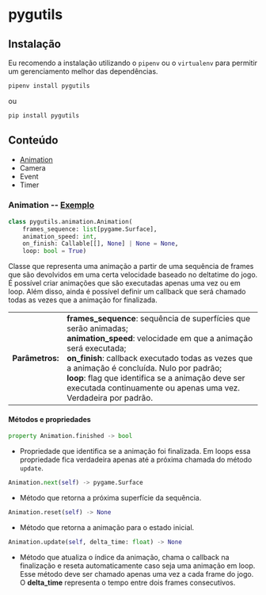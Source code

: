 pygutils
========

Instalação
----------

Eu recomendo a instalação utilizando o `pipenv` ou o `virtualenv` para permitir um gerenciamento melhor das dependências.

```bash
pipenv install pygutils
```

ou

```bash
pip install pygutils
```

Conteúdo
--------

- [Animation](#animation)
- Camera
- Event
- Timer


<div id="animation" />

### Animation -- [Exemplo](https://github.com/LEMSantos/pygutils/pygutils/examples/animation_example.py)

```python
class pygutils.animation.Animation(
    frames_sequence: list[pygame.Surface],
    animation_speed: int,
    on_finish: Callable[[], None] | None = None,
    loop: bool = True)
```

Classe que representa uma animação a partir de uma sequência de frames que são devolvidos em uma certa velocidade baseado no deltatime do jogo. É possível criar animações que são executadas apenas uma vez ou em loop. Além disso, ainda é possível definir um callback que será chamado todas as vezes que a animação for finalizada.

<table>
    <tr>
        <td><strong>Parâmetros:</strong></td>
        <td>
            <strong>frames_sequence</strong>: sequência de superfícies que serão animadas;<br>
            <strong>animation_speed</strong>: velocidade em que a animação será executada;<br>
            <strong>on_finish</strong>: callback executado todas as vezes que a animação é concluída. Nulo por padrão;<br>
            <strong>loop</strong>: flag que identifica se a animação deve ser executada continuamente ou apenas uma vez. Verdadeira por padrão.<br>
        </td>
    </tr>
</table>

#### Métodos e propriedades

```python
property Animation.finished -> bool
```
- Propriedade que identifica se a animação foi finalizada. Em loops essa propriedade fica verdadeira apenas até a próxima chamada do método `update`.

```python
Animation.next(self) -> pygame.Surface
```
- Método que retorna a próxima superfície da sequência.

```python
Animation.reset(self) -> None
```
- Método que retorna a animação para o estado inicial.

```python
Animation.update(self, delta_time: float) -> None
```
- Método que atualiza o índice da animação, chama o callback na finalização e reseta automaticamente caso seja uma animação em loop. Esse método deve ser chamado apenas uma vez a cada frame do jogo. O <strong>delta_time</strong> representa o tempo entre dois frames consecutivos.
